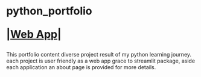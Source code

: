 # python_portfolio <p>|<a href="https://share.streamlit.io/rekidiang2/p02_python_portfolio/main/app.py" target="_blank">Web App</a>|</p>

This portfolio content diverse          project result of my python learning journey. each project is user friendly  as a web app grace to streamlit package, aside each application an about page is provided for more details.
